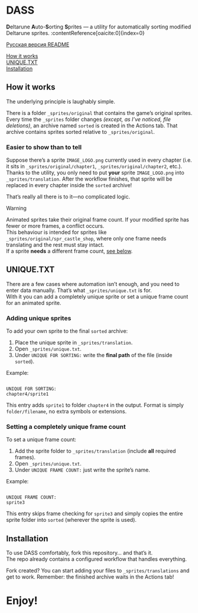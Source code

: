 # DASS

**D**eltarune **A**uto-**S**orting **S**prites — a utility for automatically sorting modified Deltarune sprites. :contentReference[oaicite:0]{index=0}

[Русская версия README](https://github.com/snusxd/dass/blob/main/README_RU.md)

[How it works](#how-it-works)  
[UNIQUE.TXT](#uniquetxt)  
[Installation](#installation)

## How it works

The underlying principle is laughably simple.

There is a folder `_sprites/original` that contains the game’s original sprites. Every time the `_sprites` folder changes *(except, as I’ve noticed, file deletions)*, an archive named `sorted` is created in the Actions tab. That archive contains sprites sorted relative to `_sprites/original`.

### Easier to show than to tell

Suppose there’s a sprite `IMAGE_LOGO.png` currently used in every chapter (i.e. it sits in `_sprites/original/chapter1`, `_sprites/original/chapter2`, etc.).  
Thanks to the utility, you only need to put **your** sprite `IMAGE_LOGO.png` into `_sprites/translation`. After the workflow finishes, that sprite will be replaced in every chapter inside the `sorted` archive!

That’s really all there is to it—no complicated logic.

> [!Warning]
> Animated sprites take their original frame count. If your modified sprite has fewer or more frames, a conflict occurs.  
> This behaviour is intended for sprites like `_sprites/original/spr_castle_shop`, where only one frame needs translating and the rest must stay intact.  
> If a sprite **needs** a different frame count, [see below](#setting-a-completely-unique-frame-count).

## UNIQUE.TXT

There are a few cases where automation isn’t enough, and you need to enter data manually. That’s what `_sprites/unique.txt` is for.  
With it you can add a completely unique sprite or set a unique frame count for an animated sprite.

### Adding unique sprites

To add your own sprite to the final `sorted` archive:

1. Place the unique sprite in `_sprites/translation`.  
2. Open `_sprites/unique.txt`.  
3. Under `UNIQUE FOR SORTING:` write the **final path** of the file (inside `sorted`).

Example:

```

UNIQUE FOR SORTING:
chapter4/sprite1

```

This entry adds `sprite1` to folder `chapter4` in the output. Format is simply `folder/filename`, no extra symbols or extensions.

### Setting a completely unique frame count

To set a unique frame count:

1. Add the sprite folder to `_sprites/translation` (include **all** required frames).  
2. Open `_sprites/unique.txt`.  
3. Under `UNIQUE FRAME COUNT:` just write the sprite’s name.

Example:

```

UNIQUE FRAME COUNT:
sprite3

```

This entry skips frame checking for `sprite3` and simply copies the entire sprite folder into `sorted` (wherever the sprite is used).

## Installation

To use DASS comfortably, fork this repository… and that’s it.  
The repo already contains a configured workflow that handles everything.

Fork created? You can start adding your files to `_sprites/translations` and get to work. Remember: the finished archive waits in the Actions tab!

# Enjoy!
